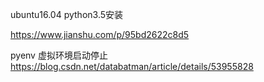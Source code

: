 ubuntu16.04 python3.5安装

https://www.jianshu.com/p/95bd2622c8d5


pyenv 虚拟环境启动停止
https://blog.csdn.net/databatman/article/details/53955828
